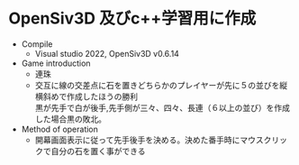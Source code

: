 # OpenSiv3D 及びc++学習用に作成
- Compile
   -  Visual studio 2022, OpenSiv3D v0.6.14
- Game introduction
   - 連珠
   -  交互に線の交差点に石を置きどちらかのプレイヤーが先に５の並びを縦横斜めで作成したほうの勝利  
  黒が先手で白が後手,先手側が三々、四々、長連（６以上の並び）を作成した場合黒の敗北。
- Method of operation
    - 開幕画面表示に従って先手後手を決める。決めた番手時にマウスクリックで自分の石を置く事ができる

